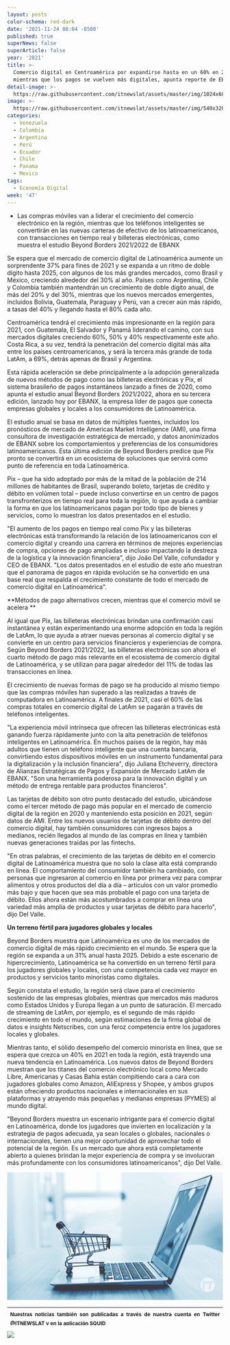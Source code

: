 ```yaml
---
layout: posts
color-schema: red-dark
date: '2021-11-24 08:04 -0500'
published: true
superNews: false
superArticle: false
year: '2021'
title: >-
  Comercio digital en Centroamérica por expandirse hasta en un 60% en 2021,
  mientras que los pagos se vuelven más digitales, apunta reporte de EBANX
detail-image: >-
  https://raw.githubusercontent.com/itnewslat/assets/master/img/1024x680/Comercio-Electronico-g.jpg
image: >-
  https://raw.githubusercontent.com/itnewslat/assets/master/img/540x320/Comercio-Electronico-p.jpg
categories:
  - Venezuela
  - Colombia
  - Argentina
  - Perú
  - Ecuador
  - Chile
  - Panama
  - Mexico
tags:
  - Economía Digital
week: '47'
---
```

- Las compras móviles van a liderar el crecimiento del comercio electrónico en la región, mientras que los teléfonos inteligentes se convertirán en las nuevas carteras de efectivo de los latinoamericanos, con transacciones en tiempo real y billeteras electrónicas, como muestra el estudio Beyond Borders 2021/2022 de EBANX

Se espera que el mercado de comercio digital de Latinoamérica aumente un sorprendente 37% para fines de 2021 y se expanda a un ritmo de doble dígito hasta 2025, con algunos de los más grandes mercados, como Brasil y México, creciendo alrededor del 30% al año. Países como Argentina, Chile y Colombia también mantendrán un crecimiento de doble dígito anual, de más del 20% y del 30%, mientras que los nuevos mercados emergentes, incluidos Bolivia, Guatemala, Paraguay y Perú, van a crecer aún más rápido, a tasas del 40% y llegando hasta el 80% cada año.
 
Centroamérica tendrá el crecimiento más impresionante en la región para 2021, con Guatemala, El Salvador y Panamá liderando el camino, con sus mercados digitales creciendo 60%, 50% y 40% respectivamente este año. Costa Rica, a su vez, tendrá la penetración del comercio digital más alta entre los países centroamericanos, y será la tercera más grande de toda LatAm, a 69%, detrás apenas de Brasil y Argentina. 
 
Esta rápida aceleración se debe principalmente a la adopción generalizada de nuevos métodos de pago como las billeteras electrónicas y Pix, el sistema brasileño de pagos instantáneos lanzado a fines de 2020, como apunta el estudio anual Beyond Borders 2021/2022, ahora en su tercera edición, lanzado hoy por EBANX, la empresa líder de pagos que conecta empresas globales y locales a los consumidores de Latinoamérica.
 
El estudio anual se basa en datos de múltiples fuentes, incluidos los pronósticos de mercado de Americas Market Intelligence (AMI), una firma consultora de investigación estratégica de mercado, y datos anonimizados de EBANX sobre los comportamientos y preferencias de los consumidores latinoamericanos. Esta última edición de Beyond Borders predice que Pix pronto se convertirá en un ecosistema de soluciones que servirá como punto de referencia en toda Latinoamérica.
 
Pix – que ha sido adoptado por más de la mitad de la población de 214 millones de habitantes de Brasil, superando boleto, tarjetas de crédito y débito en volúmen total – puede incluso convertirse en un centro de pagos transfronterizos en tiempo real para toda la región, lo que ayuda a cambiar la forma en que los latinoamericanos pagan por todo tipo de bienes y servicios, como lo muestran los datos presentados en el estudio.
 
"El aumento de los pagos en tiempo real como Pix y las billeteras electrónicas está transformando la relación de los latinoamericanos con el comercio digital y creando una carrera en términos de mejores experiencias de compra, opciones de pago ampliadas e incluso impactando la destreza de la logística y la innovación financiera", dijo João Del Valle, cofundador y CEO de EBANX. "Los datos presentados en el estudio de este año muestran que el panorama de pagos en rápida evolución se ha convertido en una base real que respalda el crecimiento constante de todo el mercado de comercio digital en Latinoamérica".
 
**Métodos de pago alternativos crecen, mientras que el comercio móvil se acelera **
 
Al igual que Pix, las billeteras electrónicas brindan una confirmación casi instantánea y están experimentando una enorme adopción en toda la región de LatAm, lo que ayuda a atraer nuevas personas al comercio digital y se convierte en un centro para servicios financieros y experiencias de compra. Según Beyond Borders 2021/2022, las billeteras electrónicas son ahora el cuarto método de pago más relevante en el ecosistema de comercio digital de Latinoamérica, y se utilizan para pagar alrededor del 11% de todas las transacciones en línea.
 
El crecimiento de nuevas formas de pago se ha producido al mismo tiempo que las compras móviles han superado a las realizadas a través de computadora en Latinoamérica. A finales de 2021, casi el 60% de las compras totales en comercio digital de LatAm se pagarán a través de teléfonos inteligentes.
 
"La experiencia móvil intrínseca que ofrecen las billeteras electrónicas está ganando fuerza rápidamente junto con la alta penetración de teléfonos inteligentes en Latinoamérica. En muchos países de la región, hay más adultos que tienen un teléfono inteligente que una cuenta bancaria, convirtiendo estos dispositivos móviles en un instrumento fundamental para la digitalización y la inclusión financiera", dijo Juliana Etcheverry, directora de Alianzas Estratégicas de Pagos y Expansión de Mercado LatAm de EBANX. "Son una herramienta poderosa para la innovación digital y un método de entrega rentable para productos financieros".
 
Las tarjetas de débito son otro punto destacado del estudio, ubicándose como el tercer método de pago más popular en el mercado de comercio digital de la región en 2020 y manteniendo esta posición en 2021, según datos de AMI. Entre los nuevos usuarios de tarjetas de débito dentro del comercio digital, hay también consumidores con ingresos bajos a medianos, recién llegados al mundo de las compras en línea y también nuevas generaciones traídas por las fintechs.
 
"En otras palabras, el crecimiento de las tarjetas de débito en el comercio digital de Latinoamérica muestra que no solo la clase alta está comprando en línea. El comportamiento del consumidor también ha cambiado, con personas que ingresaron al comercio en línea por primera vez para comprar alimentos y otros productos del día a día – artículos con un valor promedio más bajo y que hacen que sea más probable el pago con una tarjeta de débito. Ellos ahora están más acostumbrados a comprar en línea una variedad más amplia de productos y usar tarjetas de débito para hacerlo", dijo Del Valle.
 
**Un terreno fértil para jugadores globales y locales**
 
Beyond Borders muestra que Latinoamérica es uno de los mercados de comercio digital de más rápido crecimiento en el mundo. Se espera que la región se expanda a un 31% anual hasta 2025. Debido a este escenario de hipercrecimiento, Latinoamérica se ha convertido en un terreno fértil para los jugadores globales y locales, con una competencia cada vez mayor en productos y servicios tanto minoristas como digitales.
 
Según constata el estudio, la región será clave para el crecimiento sostenido de las empresas globales, mientras que mercados más maduros como Estados Unidos y Europa llegan a un punto de saturación. El mercado de streaming de LatAm, por ejemplo, es el segundo de más rápido crecimiento en todo el mundo, según estimaciones de la firma global de datos e insights Netscribes, con una feroz competencia entre los jugadores locales y globales.
 
Mientras tanto, el sólido desempeño del comercio minorista en línea, que se espera que crezca un 40% en 2021 en toda la región, está trayendo una nueva tendencia en Latinoamérica. Los nuevos datos de Beyond Borders muestran que los titanes del comercio electrónico local como Mercado Libre, Americanas y Casas Bahia están compitiendo cara a cara con jugadores globales como Amazon, AliExpress y Shopee, y ambos grupos están ofreciendo productos nacionales e internacionales en sus plataformas y atrayendo más pequeñas y medianas empresas (PYMES) al mundo digital.
 
"Beyond Borders muestra un escenario intrigante para el comercio digital en Latinoamérica, donde los jugadores que invierten en localización y la estrategia de pagos adecuada, ya sean locales o globales, nacionales o internacionales, tienen una mejor oportunidad de aprovechar todo el potencial de la región. Es un mercado que ahora está completamente abierto a quienes brindan la mejor experiencia de compra y se involucran más profundamente con los consumidores latinoamericanos", dijo Del Valle.

![](https://raw.githubusercontent.com/itnewslat/assets/master/img/540x320/Comercio-Electronico-p.jpg)

<table style="height: 42px;" width="569">
<tbody>
<tr>
<td style="text-align: justify;"><sub><strong>Nuestras noticias también son publicadas a través de nuestra cuenta en Twitter <a href="https://twitter.com/itnewslat?lang=es">@ITNEWSLAT</a> y en la aplicación <a href="https://squidapp.co/en/">SQUID</a></strong></sub></td>
</tr>
</tbody>
</table>

<img src="https://tracker.metricool.com/c3po.jpg?hash=56f88a41e39ab42c063cc51676587a04"/>